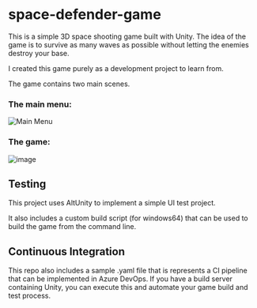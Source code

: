 # space-defender-game
This is a simple 3D space shooting game built with Unity. The idea of the game is to survive as many waves as possible without letting the enemies destroy your base.

I created this game purely as a development project to learn from.

The game contains two main scenes.

### The main menu:
![Main Menu](https://user-images.githubusercontent.com/40071640/145356853-4588bbe7-1e8d-435c-97b7-50b6ffef5af2.png)

### The game:
![image](https://user-images.githubusercontent.com/40071640/145358184-1750a2d2-30bf-40da-89b9-6cfbc654ec5e.png)

## Testing
This project uses AltUnity to implement a simple UI test project.

It also includes a custom build script (for windows64) that can be used to build the game from the command line. 

## Continuous Integration
This repo also includes a sample .yaml file that is represents a CI pipeline that can be implemented in Azure DevOps. If you have a build server containing Unity, you can execute
this and automate your game build and test process.

